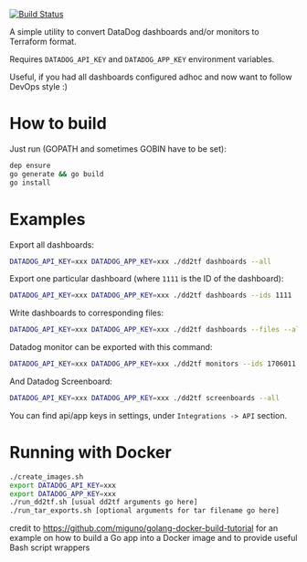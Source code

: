 [![Build Status](https://travis-ci.org/toozej/dd2tf.svg?branch=master)](https://travis-ci.org/toozej/dd2tf)

A simple utility to convert DataDog dashboards and/or monitors to Terraform format. 

Requires `DATADOG_API_KEY` and `DATADOG_APP_KEY` environment variables.

Useful, if you had all dashboards configured adhoc and now want to follow DevOps style :)

# How to build
Just run (GOPATH and sometimes GOBIN have to be set):
```bash
dep ensure
go generate && go build
go install
```

# Examples
Export all dashboards:
```bash
DATADOG_API_KEY=xxx DATADOG_APP_KEY=xxx ./dd2tf dashboards --all
```

Export one particular dashboard (where `1111` is the ID of the dashboard):
```bash
DATADOG_API_KEY=xxx DATADOG_APP_KEY=xxx ./dd2tf dashboards --ids 1111
```

Write dashboards to corresponding files:
```bash
DATADOG_API_KEY=xxx DATADOG_APP_KEY=xxx ./dd2tf dashboards --files --all
```

Datadog monitor can be exported with this command:
```bash
DATADOG_API_KEY=xxx DATADOG_APP_KEY=xxx ./dd2tf monitors --ids 1706011
```

And Datadog Screenboard:
```bash
DATADOG_API_KEY=xxx DATADOG_APP_KEY=xxx ./dd2tf screenboards --all
```

You can find api/app keys in settings, under `Integrations -> API` section.

# Running with Docker
```bash
./create_images.sh
export DATADOG_API_KEY=xxx
export DATADOG_APP_KEY=xxx
./run_dd2tf.sh [usual dd2tf arguments go here]
./run_tar_exports.sh [optional arguments for tar filename go here]
```

credit to <https://github.com/miguno/golang-docker-build-tutorial> for an example on how to build a Go app into a Docker image and to provide useful Bash script wrappers
